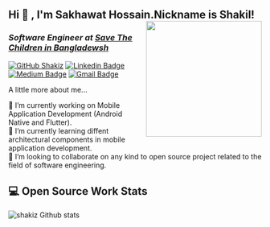<h2> Hi 👋 , I'm Sakhawat Hossain.Nickname is Shakil!
<img align='right' src="https://i.pinimg.com/originals/bd/4e/d3/bd4ed327189c2a56695beb91cd534570.gif" width="230">
<h3><p><em>Software Engineer at <a href="https://bangladesh.savethechildren.net/">Save The Children in Bangladewsh</em></p></h3>

[![GitHub Shakiz](https://img.shields.io/github/followers/shakiz?label=follow&style=social)](https://github.com/shakiz)
[![Linkedin Badge](https://img.shields.io/badge/sakhawat-hossain-blue?style=flat-square&logo=Linkedin&logoColor=white)](https://www.linkedin.com/in/sakhawat-hossain-762688127/) 
[![Medium Badge](https://img.shields.io/badge/-@shakil335-03a57a?style=flat-square&labelColor=000000&logo=Medium&link=https://medium.com/@shakil335)](https://medium.com/@shakil335)
[![Gmail Badge](https://img.shields.io/badge/shakil.py@gmail.com-c14438?style=flat-square&logo=Gmail&logoColor=white&link=mailto:shakil.py@gmail.com)](mailto:shakil.py@gmail.com)

A little more about me...  

🔭 I’m currently working on Mobile Application Development (Android Native and Flutter). <br />
🌱 I’m currently learning diffent architectural components in mobile application development. <br />
👯 I’m looking to collaborate on any kind to open source project related to the field of software engineering. <br />


## 💻 Open Source Work Stats


![shakiz Github stats](https://github-readme-stats.vercel.app/api?username=shakiz&show_icons=true)



